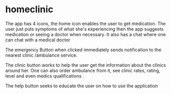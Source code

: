 # homeclinic

The app has 4 icons, the home icon enables the user to get medication. The user just puts symptoms of what she's experiencing then the app suggests medication or seeing a doctor when necessary. It also has a chat where one can chat with a medical doctor  

The emergency Button when clicked immediately sends notification to the nearest clinic /ambulance service. 

The clinic button works to help the user get the information about the clinics around her. One can also order ambulance from it, see clinic rates, rating, level and even medics qualifications  .

The help button seeks to educate the user on how to use the application
